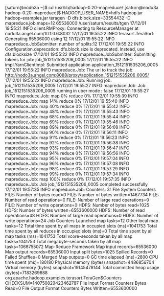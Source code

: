 [saturn@nodo3a ~]$ cd /usr/lib/hadoop-0.20-mapreduce/
[saturn@nodo3a hadoop-0.20-mapreduce]$ HADOOP_USER_NAME=hdfs hadoop jar hadoop-examples.jar teragen -D dfs.block.size=33554432 -D mapreduce.job.maps=12 65536000 /user/saturn/results/tgen
17/12/01 19:55:21 INFO client.RMProxy: Connecting to ResourceManager at nodo3a.angel.com/10.1.0.6:8032
17/12/01 19:55:22 INFO terasort.TeraSort: Generating 65536000 using 12
17/12/01 19:55:22 INFO mapreduce.JobSubmitter: number of splits:12
17/12/01 19:55:22 INFO Configuration.deprecation: dfs.block.size is deprecated. Instead, use dfs.blocksize
17/12/01 19:55:22 INFO mapreduce.JobSubmitter: Submitting tokens for job: job_1512151535206_0005
17/12/01 19:55:22 INFO impl.YarnClientImpl: Submitted application application_1512151535206_0005
17/12/01 19:55:22 INFO mapreduce.Job: The url to track the job: http://nodo3a.angel.com:8088/proxy/application_1512151535206_0005/
17/12/01 19:55:22 INFO mapreduce.Job: Running job: job_1512151535206_0005
17/12/01 19:55:27 INFO mapreduce.Job: Job job_1512151535206_0005 running in uber mode : false
17/12/01 19:55:27 INFO mapreduce.Job:  map 0% reduce 0%
17/12/01 19:55:39 INFO mapreduce.Job:  map 14% reduce 0%
17/12/01 19:55:40 INFO mapreduce.Job:  map 40% reduce 0%
17/12/01 19:55:42 INFO mapreduce.Job:  map 48% reduce 0%
17/12/01 19:55:43 INFO mapreduce.Job:  map 68% reduce 0%
17/12/01 19:55:44 INFO mapreduce.Job:  map 69% reduce 0%
17/12/01 19:55:46 INFO mapreduce.Job:  map 89% reduce 0%
17/12/01 19:56:08 INFO mapreduce.Job:  map 90% reduce 0%
17/12/01 19:56:11 INFO mapreduce.Job:  map 91% reduce 0%
17/12/01 19:56:23 INFO mapreduce.Job:  map 92% reduce 0%
17/12/01 19:56:38 INFO mapreduce.Job:  map 93% reduce 0%
17/12/01 19:56:47 INFO mapreduce.Job:  map 94% reduce 0%
17/12/01 19:56:56 INFO mapreduce.Job:  map 95% reduce 0%
17/12/01 19:57:04 INFO mapreduce.Job:  map 96% reduce 0%
17/12/01 19:57:08 INFO mapreduce.Job:  map 98% reduce 0%
17/12/01 19:57:29 INFO mapreduce.Job:  map 99% reduce 0%
17/12/01 19:57:34 INFO mapreduce.Job:  map 100% reduce 0%
17/12/01 19:57:35 INFO mapreduce.Job: Job job_1512151535206_0005 completed successfully
17/12/01 19:57:35 INFO mapreduce.Job: Counters: 31
        File System Counters
                FILE: Number of bytes read=0
                FILE: Number of bytes written=1467734
                FILE: Number of read operations=0
                FILE: Number of large read operations=0
                FILE: Number of write operations=0
                HDFS: Number of bytes read=1025
                HDFS: Number of bytes written=6553600000
                HDFS: Number of read operations=48
                HDFS: Number of large read operations=0
                HDFS: Number of write operations=24
        Job Counters
                Launched map tasks=12
                Other local map tasks=12
                Total time spent by all maps in occupied slots (ms)=1041753
                Total time spent by all reduces in occupied slots (ms)=0
                Total time spent by all map tasks (ms)=1041753
                Total vcore-seconds taken by all map tasks=1041753
                Total megabyte-seconds taken by all map tasks=1066755072
        Map-Reduce Framework
                Map input records=65536000
                Map output records=65536000
                Input split bytes=1025
                Spilled Records=0
                Failed Shuffles=0
                Merged Map outputs=0
                GC time elapsed (ms)=2800
                CPU time spent (ms)=180180
                Physical memory (bytes) snapshot=4486856704
                Virtual memory (bytes) snapshot=19145478144
                Total committed heap usage (bytes)=7183269888
        org.apache.hadoop.examples.terasort.TeraGen$Counters
                CHECKSUM=140750829423462787
        File Input Format Counters
                Bytes Read=0
        File Output Format Counters
                Bytes Written=6553600000
